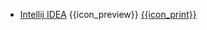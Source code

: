 * [Intellij IDEA]({{baseUrl}}/intellij/)
  <trigger for="pop:intellij-preview">{{icon_preview}}</trigger> [{{icon_print}}](print.html)

<popover id="pop:intellij-preview" title="Intellij IDEA {{icon_preview}}" placement="right">
  <div slot="content">
    <include src="preview.md" />
  </div>
</popover>
